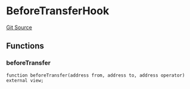 # BeforeTransferHook
[Git Source](https://github.com/Level-Money/contracts/blob/8e1575e7e26fdc58ac15be6578d36ba7aa02390c/src/v1/vaults/base/BoringVault.sol)


## Functions
### beforeTransfer


```solidity
function beforeTransfer(address from, address to, address operator) external view;
```

